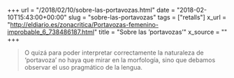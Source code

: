 +++
url = "/2018/02/10/sobre-las-portavozas.html"
date = "2018-02-10T15:43:00+00:00"
slug = "sobre-las-portavozas"
tags = ["retalls"]
x_url = "http://eldiario.es/zonacritica/Portavozas-femenino-improbable_6_738486187.html"
title = "Sobre las ’portavozas’"
x_source = ""
+++


> O quizá para poder interpretar correctamente la naturaleza de ‘portavoza’ no haya que mirar en la morfología, sino que debamos observar el uso pragmático de la lengua.
